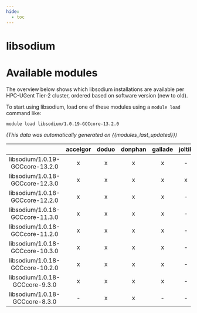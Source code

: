 ```yaml
---
hide:
  - toc
---
```


libsodium
=========

# Available modules


The overview below shows which libsodium installations are available per HPC-UGent Tier-2 cluster, ordered based on software version (new to old).

To start using libsodium, load one of these modules using a `module load` command like:

```shell
module load libsodium/1.0.19-GCCcore-13.2.0
```

*(This data was automatically generated on {{modules_last_updated}})*  

| |accelgor|doduo|donphan|gallade|joltik|shinx|skitty|
| :---: | :---: | :---: | :---: | :---: | :---: | :---: | :---: |
|libsodium/1.0.19-GCCcore-13.2.0|x|x|x|x|-|x|x|
|libsodium/1.0.18-GCCcore-12.3.0|x|x|x|x|x|x|x|
|libsodium/1.0.18-GCCcore-12.2.0|x|x|x|x|-|-|-|
|libsodium/1.0.18-GCCcore-11.3.0|x|x|x|x|-|x|-|
|libsodium/1.0.18-GCCcore-11.2.0|x|x|x|x|-|-|-|
|libsodium/1.0.18-GCCcore-10.3.0|x|x|x|x|-|-|-|
|libsodium/1.0.18-GCCcore-10.2.0|x|x|x|x|-|-|-|
|libsodium/1.0.18-GCCcore-9.3.0|x|x|x|x|-|-|-|
|libsodium/1.0.18-GCCcore-8.3.0|-|x|x|-|-|-|-|
